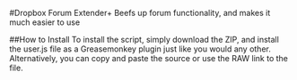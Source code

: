 #Dropbox Forum Extender+
Beefs up forum functionality, and makes it much easier to use

##How to Install
To install the script, simply download the ZIP, and install the user.js file as a Greasemonkey plugin just like you would any other. Alternatively, you can copy and paste the source or use the RAW link to the file.
